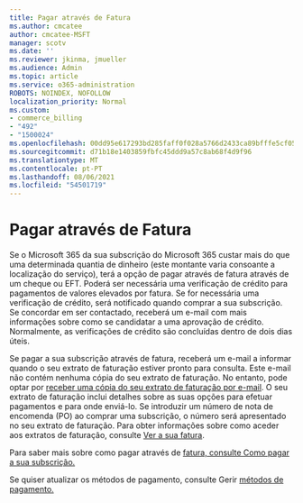 ```yaml
---
title: Pagar através de Fatura
ms.author: cmcatee
author: cmcatee-MSFT
manager: scotv
ms.date: ''
ms.reviewer: jkinma, jmueller
ms.audience: Admin
ms.topic: article
ms.service: o365-administration
ROBOTS: NOINDEX, NOFOLLOW
localization_priority: Normal
ms.custom:
- commerce_billing
- "492"
- "1500024"
ms.openlocfilehash: 00dd95e617293bd285faff0f028a5766d2433ca89bfffe5cf053314dd56d8241
ms.sourcegitcommit: d71b18e1403859fbfc45ddd9a57c8ab68f4d9f96
ms.translationtype: MT
ms.contentlocale: pt-PT
ms.lasthandoff: 08/06/2021
ms.locfileid: "54501719"
---
```

# <a name="pay-by-invoice"></a>Pagar através de Fatura

Se o Microsoft 365 da sua subscrição do Microsoft 365 custar mais do que uma determinada quantia de dinheiro (este montante varia consoante a localização do serviço), terá a opção de pagar através de fatura através de um cheque ou EFT. Poderá ser necessária uma verificação de crédito para pagamentos de valores elevados por fatura. Se for necessária uma verificação de crédito, será notificado quando comprar a sua subscrição. Se concordar em ser contactado, receberá um e-mail com mais informações sobre como se candidatar a uma aprovação de crédito. Normalmente, as verificações de crédito são concluídas dentro de dois dias úteis.

Se pagar a sua subscrição através de fatura, receberá um e-mail a informar quando o seu extrato de faturação estiver pronto para consulta. Este e-mail não contém nenhuma cópia do seu extrato de faturação. No entanto, pode optar por [receber uma cópia do seu extrato de faturação por e-mail](/microsoft-365/commerce/billing-and-payments/view-your-bill-or-invoice.md#receive-a-copy-of-your-billing-statement-in-email). O seu extrato de faturação inclui detalhes sobre as suas opções para efetuar pagamentos e para onde enviá-lo. Se introduzir um número de nota de encomenda (PO) ao comprar uma subscrição, o número será apresentado no seu extrato de faturação. Para obter informações sobre como aceder aos extratos de faturação, consulte [Ver a sua fatura](/microsoft-365/commerce/billing-and-payments/view-your-bill-or-invoice).

Para saber mais sobre como pagar através de [fatura, consulte Como pagar a sua subscrição.](/microsoft-365/commerce/billing-and-payments/pay-for-your-subscription)

Se quiser atualizar os métodos de pagamento, consulte Gerir [métodos de pagamento.](/microsoft-365/commerce/billing-and-payments/manage-payment-methods)